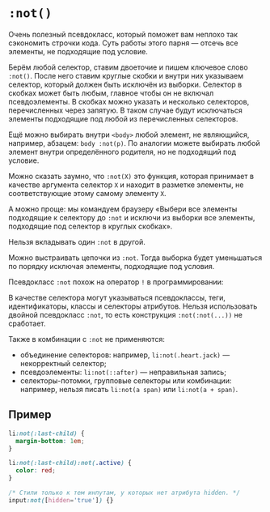 # `:not()`

Очень полезный псевдокласс, который поможет вам неплохо так сэкономить строчки кода. Суть работы этого парня — отсечь все элементы, не подходящие под условие.

Берём любой селектор, ставим двоеточие и пишем ключевое слово `:not()`. После него ставим круглые скобки и внутри них указываем селектор, который должен быть исключён из выборки. Селектор в скобках может быть любым, главное чтобы он не включал псевдоэлементы. В скобках можно указать и несколько селекторов, перечисленных через запятую. В таком случае будут исключаться элементы подходящие под любой из перечисленных селекторов.

Ещё можно выбирать внутри `<body>` любой элемент, не являющийся, например, абзацем: `body :not(p)`. По аналогии можете выбирать любой элемент внутри определённого родителя, но не подходящий под условие.

Можно сказать заумно, что `:not(Х)` это функция, которая принимает в качестве аргумента селектор `Х` и находит в разметке элементы, не соответствующие этому самому элементу `Х`.

А можно проще: мы командуем браузеру «Выбери все элементы подходящие к селектору до `:not` и исключи из выборки все элементы, подходящие под селектор в круглых скобках».

Нельзя вкладывать один `:not` в другой.

Можно выстраивать цепочки из `:not`. Тогда выборка будет уменьшаться по порядку исключая элементы, подходящие под условия.

Псевдокласс `:not` похож на оператор `!` в программировании:

В качестве селектора могут указываться псевдоклассы, теги, идентификаторы, классы и селекторы атрибутов. Нельзя использовать двойной псевдокласс `:not`, то есть конструкция `:not(:not(...))` не сработает.

Также в комбинации с `:not` не применяются:

- объединение селекторов: например, `li:not(.heart.jack)` — некорректный селектор;
- псевдоэлементы: `li:not(::after)` — неправильная запись;
- селекторы-потомки, групповые селекторы или комбинации: например, нельзя писать `li:not(a span)` или `li:not(a + span)`.

## Пример

```css
li:not(:last-child) {
  margin-bottom: 1em;
}

li:not(:last-child):not(.active) {
  color: red;
}

/* Cтили только к тем инпутам, у которых нет атрибута hidden. */
input:not([hidden='true']) {}
```
